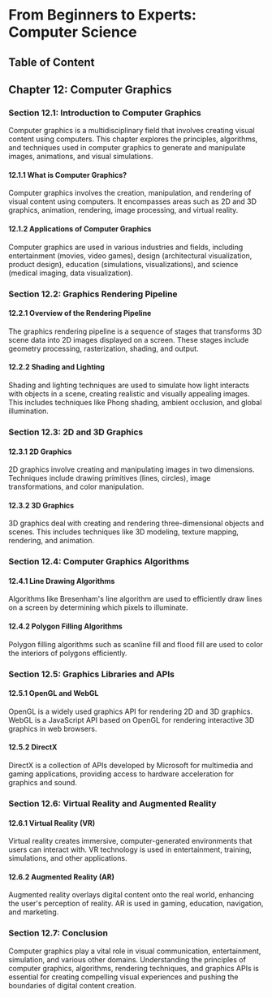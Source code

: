 # From Beginners to Experts: Computer Science
## Table of Content
## Chapter 12: Computer Graphics

### Section 12.1: Introduction to Computer Graphics

Computer graphics is a multidisciplinary field that involves creating visual content using computers. This chapter explores the principles, algorithms, and techniques used in computer graphics to generate and manipulate images, animations, and visual simulations.

#### 12.1.1 What is Computer Graphics?

Computer graphics involves the creation, manipulation, and rendering of visual content using computers. It encompasses areas such as 2D and 3D graphics, animation, rendering, image processing, and virtual reality.

#### 12.1.2 Applications of Computer Graphics

Computer graphics are used in various industries and fields, including entertainment (movies, video games), design (architectural visualization, product design), education (simulations, visualizations), and science (medical imaging, data visualization).

### Section 12.2: Graphics Rendering Pipeline

#### 12.2.1 Overview of the Rendering Pipeline

The graphics rendering pipeline is a sequence of stages that transforms 3D scene data into 2D images displayed on a screen. These stages include geometry processing, rasterization, shading, and output.

#### 12.2.2 Shading and Lighting

Shading and lighting techniques are used to simulate how light interacts with objects in a scene, creating realistic and visually appealing images. This includes techniques like Phong shading, ambient occlusion, and global illumination.

### Section 12.3: 2D and 3D Graphics

#### 12.3.1 2D Graphics

2D graphics involve creating and manipulating images in two dimensions. Techniques include drawing primitives (lines, circles), image transformations, and color manipulation.

#### 12.3.2 3D Graphics

3D graphics deal with creating and rendering three-dimensional objects and scenes. This includes techniques like 3D modeling, texture mapping, rendering, and animation.

### Section 12.4: Computer Graphics Algorithms

#### 12.4.1 Line Drawing Algorithms

Algorithms like Bresenham's line algorithm are used to efficiently draw lines on a screen by determining which pixels to illuminate.

#### 12.4.2 Polygon Filling Algorithms

Polygon filling algorithms such as scanline fill and flood fill are used to color the interiors of polygons efficiently.

### Section 12.5: Graphics Libraries and APIs

#### 12.5.1 OpenGL and WebGL

OpenGL is a widely used graphics API for rendering 2D and 3D graphics. WebGL is a JavaScript API based on OpenGL for rendering interactive 3D graphics in web browsers.

#### 12.5.2 DirectX

DirectX is a collection of APIs developed by Microsoft for multimedia and gaming applications, providing access to hardware acceleration for graphics and sound.

### Section 12.6: Virtual Reality and Augmented Reality

#### 12.6.1 Virtual Reality (VR)

Virtual reality creates immersive, computer-generated environments that users can interact with. VR technology is used in entertainment, training, simulations, and other applications.

#### 12.6.2 Augmented Reality (AR)

Augmented reality overlays digital content onto the real world, enhancing the user's perception of reality. AR is used in gaming, education, navigation, and marketing.

### Section 12.7: Conclusion

Computer graphics play a vital role in visual communication, entertainment, simulation, and various other domains. Understanding the principles of computer graphics, algorithms, rendering techniques, and graphics APIs is essential for creating compelling visual experiences and pushing the boundaries of digital content creation.
